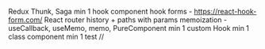 Redux Thunk, Saga
min 1 hook component
hook forms - https://react-hook-form.com/
React router history + paths with params
memoization - useCallback, useMemo, memo, PureComponent
min 1 custom Hook
min 1 class component
min 1 test
//
